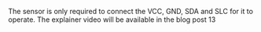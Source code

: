 The sensor is only required to connect the VCC, GND, SDA and SLC for it to operate.
The explainer video will be available in the blog post 13
